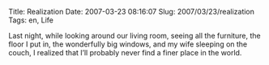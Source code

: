 Title: Realization
Date: 2007-03-23 08:16:07
Slug: 2007/03/23/realization
Tags: en, Life


Last night, while looking around our living room, seeing all the furniture,
the floor I put in, the wonderfully big windows, and my wife sleeping on the
couch, I realized that I’ll probably never find a finer place in the world.
